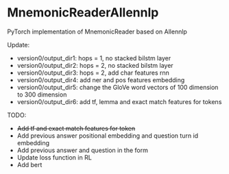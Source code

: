# MnemonicReaderAllennlp
PyTorch implementation of MnemonicReader based on Allennlp

Update:

- version0/output_dir1: hops = 1, no stacked bilstm layer
- version0/output_dir2: hops = 2, no stacked bilstm layer
- version0/output_dir3: hops = 2, add char features rnn
- version0/output_dir4: add ner and pos features embedding
- version0/output_dir5: change the GloVe word vectors of 100 dimension to 300 dimension
- version0/output_dir6: add tf, lemma and exact match features for tokens

TODO:
- ~~Add tf and exact match features for token~~
- Add previous answer positional embedding and question turn id embedding
- Add previous answer and question in the form
- Update loss function in RL
- Add bert